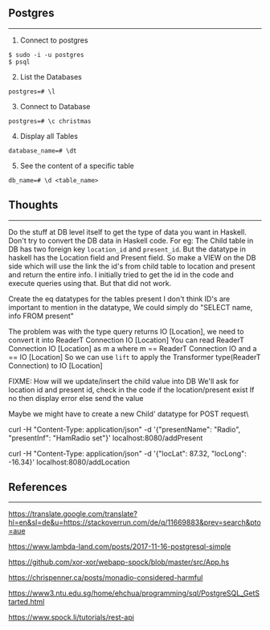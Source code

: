 ## Postgres
-----------
1. Connect to postgres
```
$ sudo -i -u postgres
$ psql
```
2. List the Databases
```
postgres=# \l
```

3. Connect to Database
```
postgres=# \c christmas
```

4. Display all Tables
```
database_name=# \dt
```

5. See the content of a specific table
```
db_name=# \d <table_name>
```

## Thoughts
------------
Do the stuff at DB level itself to get the type of data you want in Haskell.
Don't try to convert the DB data in Haskell code.
For eg: The Child table in DB has two foreign key `location_id` and `present_id`. But the datatype in haskell has the Location field and Present field. So make a VIEW on the DB side which will use  the link the id's from child table to location and present and return the entire info.
I initially tried to get the id in the code and execute queries using that. But that did not work. 

Create the eq datatypes for the tables present
I don't think ID's are important to mention in the datatype,
We could simply do "SELECT name, info FROM present" 

The problem was with the type
query returns IO [Location], we need to convert it into ReaderT Connection IO [Location]
You can read ReaderT Connection IO [Location] as m a where m == ReaderT Connection IO and a == IO [Location]
So we can use `lift` to apply the Transformer type(ReaderT Connection) to IO [Location]



FIXME: How will we update/insert the child value into DB
We'll ask for location id and present id, check in the code if the location/present exist
If no then display error else send the value

Maybe we might have to create a new Child' datatype for POST request\

curl -H "Content-Type: application/json" -d '{"presentName": "Radio", "presentInf": "HamRadio set"}' localhost:8080/addPresent 

curl -H "Content-Type: application/json" -d '{"locLat": 87.32, "locLong": -16.34}' localhost:8080/addLocation

## References
-------------
https://translate.google.com/translate?hl=en&sl=de&u=https://stackoverrun.com/de/q/11669883&prev=search&pto=aue

https://www.lambda-land.com/posts/2017-11-16-postgresql-simple

https://github.com/xor-xor/webapp-spock/blob/master/src/App.hs

https://chrispenner.ca/posts/monadio-considered-harmful

https://www3.ntu.edu.sg/home/ehchua/programming/sql/PostgreSQL_GetStarted.html

https://www.spock.li/tutorials/rest-api